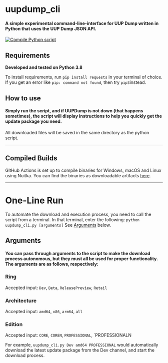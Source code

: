 # uupdump_cli
#### A simple experimental command-line-interface for UUP Dump written in Python that uses the UUP Dump JSON API.

[![Compile Python script](https://github.com/JosephM101/uupdump_cli/actions/workflows/python-compile.yml/badge.svg)](https://github.com/JosephM101/uupdump_cli/actions/workflows/python-compile.yml)

## Requirements
**Developed and tested on Python 3.8**

To install requirements, run `pip install requests` in your terminal of choice. If you get an error like `pip: command not found`, then try `pip3`instead.


## How to use

#### Simply run the script, and if UUPDump is not down (that happens sometimes), the script will display instructions to help you quickly get the update package you need.
All downloaded files will be saved in the same directory as the python script.

------

## Compiled Builds
GitHub Actions is set up to compile binaries for Windows, macOS and Linux using Nuitka. You can find the binaries as downloadable artifacts [here](https://github.com/JosephM101/uupdump_cli/actions).

------

# One-Line Run

To automate the download and execution process, you need to call the script from a terminal. In that terminal, enter the following:
`python uupdump_cli.py [arguments]` See [Arguments](#arguments) below.

## Arguments

#### You can pass through arguments to the script to make the download process autonomous, but they must all be used for proper functionality. The arguments are as follows, respectively:

### **Ring**
  Accepted input: `Dev`, `Beta`, `ReleasePreview`, `Retail`
  
### **Architecture**
  Accepted input: `amd64`, `x86`, `arm64`, `all`
  
### **Edition**
  Accepted input: `CORE`, `COREN`, `PROFESSIONAL`, `PROFESSIONALN
  
  
  For example, `uupdump_cli.py Dev amd64 PROFESSIONAL` would automatically download the latest update package from the Dev channel, and start the download process.
